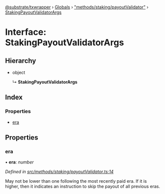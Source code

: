 [@substrate/txwrapper](../README.md) › [Globals](../globals.md) › ["methods/staking/payoutValidator"](../modules/_methods_staking_payoutvalidator_.md) › [StakingPayoutValidatorArgs](_methods_staking_payoutvalidator_.stakingpayoutvalidatorargs.md)

# Interface: StakingPayoutValidatorArgs

## Hierarchy

* object

  ↳ **StakingPayoutValidatorArgs**

## Index

### Properties

* [era](_methods_staking_payoutvalidator_.stakingpayoutvalidatorargs.md#era)

## Properties

###  era

• **era**: *number*

*Defined in [src/methods/staking/payoutValidator.ts:14](https://github.com/paritytech/txwrapper/blob/a7b5a55/src/methods/staking/payoutValidator.ts#L14)*

May not be lower than one following the most recently paid era. If it is
higher, then it indicates an instruction to skip the payout of all
previous eras.
